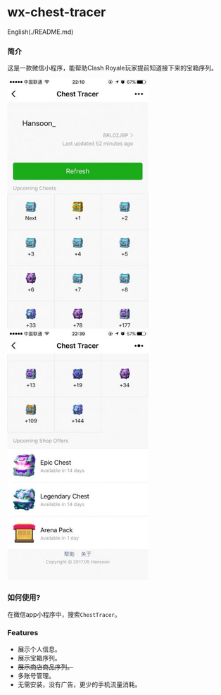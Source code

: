 # wx-chest-tracer

English(./README.md) 

### 简介

这是一款微信小程序，能帮助Clash Royale玩家提前知道接下来的宝箱序列。

![alt text](./doc/ui_1.jpg)![alt text](./doc/ui_2.jpg)

### 如何使用?

在微信app小程序中，搜索`ChestTracer`。

### Features

- 展示个人信息。
- 展示宝箱序列。
- ~~展示商店商品序列。~~
- 多账号管理。
- 无需安装，没有广告，更少的手机流量消耗。
